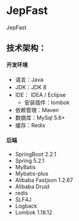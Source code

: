 # JepFast
JepFast

技术架构：
-----------------------------------
#### 开发环境
- 语言：Java
- JDK：JDK 8
- IDE： IDEA / Eclipse 
  - 安装插件：lombok
- 依赖管理：Maven
- 数据库：MySql 5.6+
- 缓存：Redis

#### 后端
- SpringBoot 2.2.1
- Spring 5.2.1
- MyBatis 
- Mybatis-plus 
- Alibaba Fastjson 1.2.67
- Alibaba Druid 
- redis
- SLF4J
- Logback
- Lombok 1.18.12
